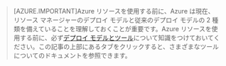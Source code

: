 <!----HONumber=AcomDC_0323_2016-->
>[AZURE.IMPORTANT]Azure リソースを使用する前に、Azure は現在、リソース マネージャーのデプロイ モデルと従来のデプロイ モデルの 2 種類を備えていることを理解しておくことが重要です。Azure リソースを使用する前に、必ず[デプロイ モデルとツール](../articles/azure-classic-rm.md)について知識をつけておいてください。この記事の上部にあるタブをクリックすると、さまざまなツールについてのドキュメントを参照できます。
>